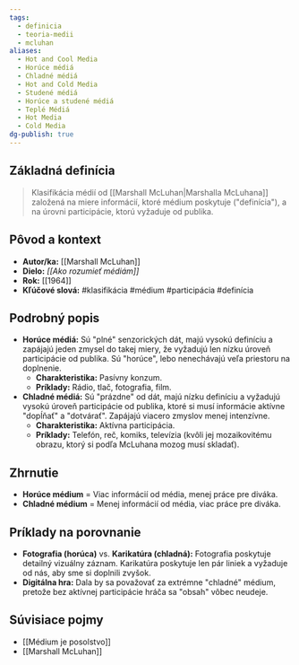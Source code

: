 ```yaml
---
tags:
  - definicia
  - teoria-medii
  - mcluhan
aliases:
  - Hot and Cool Media
  - Horúce médiá
  - Chladné médiá
  - Hot and Cold Media
  - Studené médiá
  - Horúce a studené médiá
  - Teplé Médiá
  - Hot Media
  - Cold Media
dg-publish: true
---
```

## Základná definícia

> Klasifikácia médií od [[Marshall McLuhan|Marshalla McLuhana]] založená na miere informácií, ktoré médium poskytuje ("definícia"), a na úrovni participácie, ktorú vyžaduje od publika.

## Pôvod a kontext

* **Autor/ka:** [[Marshall McLuhan]]
* **Dielo:** *[[Ako rozumieť médiám]]*
* **Rok:** [[1964]]
* **Kľúčové slová:** #klasifikácia #médium #participácia #definícia

## Podrobný popis

* **Horúce médiá:** Sú "plné" senzorických dát, majú vysokú definíciu a zapájajú jeden zmysel do takej miery, že vyžadujú len nízku úroveň participácie od publika. Sú "horúce", lebo nenechávajú veľa priestoru na doplnenie.
    * **Charakteristika:** Pasívny konzum.
    * **Príklady:** Rádio, tlač, fotografia, film.
* **Chladné médiá:** Sú "prázdne" od dát, majú nízku definíciu a vyžadujú vysokú úroveň participácie od publika, ktoré si musí informácie aktívne "dopĺňať" a "dotvárať". Zapájajú viacero zmyslov menej intenzívne.
    * **Charakteristika:** Aktívna participácia.
    * **Príklady:** Telefón, reč, komiks, televízia (kvôli jej mozaikovitému obrazu, ktorý si podľa McLuhana mozog musí skladať).

## Zhrnutie

* **Horúce médium** = Viac informácií od média, menej práce pre diváka.
* **Chladné médium** = Menej informácií od média, viac práce pre diváka.

## Príklady na porovnanie

* **Fotografia (horúca)** vs. **Karikatúra (chladná):** Fotografia poskytuje detailný vizuálny záznam. Karikatúra poskytuje len pár liniek a vyžaduje od nás, aby sme si doplnili zvyšok.
* **Digitálna hra:** Dala by sa považovať za extrémne "chladné" médium, pretože bez aktívnej participácie hráča sa "obsah" vôbec neudeje.

## Súvisiace pojmy

* [[Médium je posolstvo]]
* [[Marshall McLuhan]]